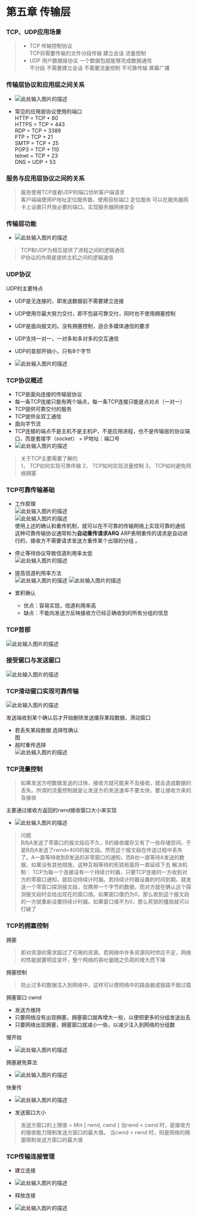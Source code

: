 ﻿# 第五章 传输层 
### TCP、UDP应用场景  
> * TCP 传输控制协议  
TCP将需要传输的文件分段传输 
建立会话 流量控制 
> * UDP 用户数据报协议 
一个数据包就能够完成数据通信  
不分段 不需要建立会话 
不需要流量控制 不可靠传输 
屏幕广播   

### 传输层协议和应用层之间关系  
* ![此处输入图片的描述][1]  

* 常见的应用层协议使用的端口   
HTTP = TCP + 80   
HTTPS = TCP + 443   
RDP = TCP + 3389   
FTP = TCP + 21    
SMTP = TCP + 25   
POP3 = TCP + 110   
telnet = TCP + 23   
DNS = UDP + 53    

### 服务与应用层协议之间的关系  
> 服务使用TCP或者UDP的端口侦听客户端请求  
客户端端使用IP地址定位服务器，使用目标端口 定位服务 
可以在服务器网卡上设置只开放必要的端口，实现服务器网络安全  

### 传输层功能  
* ![此处输入图片的描述][2]  

> TCP和UDP为相互提供了进程之间的逻辑通信  
IP协议的作用是提供主机之间的逻辑通信

### UDP协议 
UDP的主要特点   

* UDP是无连接的，即发送数据前不需要建立连接  
* UDP使用尽最大努力交付，即不包装可靠交付，同时也不使用拥塞控制 
* UDP是面向报文的。没有拥塞控制，适合多媒体通信的要求 
* UDP支持一对一，一对多和多对多的交互通信
* UDP的首部开销小，只有8个字节   

* ![此处输入图片的描述][3]
 

### TCP协议概述   
* TCP是面向连接的传输层协议  
* 每一条TCP连接只能有两个端点，每一条TCP连接只能是点对点（一对一）
* TCP提供可靠交付的服务 
* TCP提供全双工通信 
* 面向字节流  
* TCP连接的端点不是主机不是主机IP，不是应用进程，也不是传输层的协议端口，而是套接字（socket） = IP地址：端口号    
* ![此处输入图片的描述][4] 

> 关于TCP主要需要了解的  
1， TCP如何实现可靠传输 
2， TCP如何实现流量控制
3， TCP如何避免网络拥塞  

### TCP可靠传输基础  
* 工作原理  
![此处输入图片的描述][5]   
![此处输入图片的描述][6]   
使用上述的确认和重传机制，就可以在不可靠的传输网络上实现可靠的通信  
这种可靠传输协议通常称为**自动重传请求ARQ** ARP表明重传的请求是自动进行的，接收方不需要请求发送方重传某个出错的分组 。

* 停止等待协议导致信道利用率太低  
 ![此处输入图片的描述][7]  
* 提高信道利用率方法  
![此处输入图片的描述][8]
![此处输入图片的描述][9] 

* 累积确认  
    * 优点：容易实现，信道利用率高
    * 缺点：不能向发送方反映接收方已经正确收到的所有分组的信息  
### TCP首部  
![此处输入图片的描述][10]
### 接受窗口与发送窗口  
![此处输入图片的描述][11]
### TCP滑动窗口实现可靠传输  
![此处输入图片的描述][12]   

发送端收到某个确认后才开始删除发送缓存某段数据，滑动窗口  

* 若丢失某段数据 选择性确认  
图 
* 超时重传选择   
![此处输入图片的描述][13]  
### TCP流量控制  
> 如果发送方吧数据发送的过快，接收方就可能来不及接收，就会造成数据的丢失。所谓的流量控制就是让发送方的发送速率不要太快，要让接收方来的及接收 


主要通过接收方返回的rwnd接收窗口大小来实现 
* ![此处输入图片的描述][14]   


   
> 问题  
B向A发送了零窗口的报文段后不久，B的接收缓存又有了一些存储空间。于是B向A发送了rwnd=400的报文段。然而这个报文段在传送过程中丢失了。A一直等待收到B发送的非零窗口的通知，而B也一直等待A发送的数据，如果没有其他措施，这种互相等待的死锁局面将一直延续下去 
解决机制：
TCP为每一个连接设有一个持续计时器，只要TCP连接的一方收到对方的零窗口通知，就启动持续计时器。若持续计时器设置的时间到期，就发送一个零窗口探测报文段，仅携带一个字节的数据，而对方就在确认这个探测报文段时会给出现在的窗口值。如果窗口值仍为0，那么收到这个报文段的一方就重新设置持续计时器。如果窗口值不为0，那么死锁的僵局就可以打破了 

### TCP的拥塞控制  
拥塞 
> 即对资源的需求超过了可用的资源。若网络中许多资源同时供应不足，网络的性能就要明显变坏，整个网络的吞吐量随之负荷的增大而下降 

拥塞控制  
> 防止过多的数据注入到网络中，这样可以使网络中的路由器或链路不致过载  

拥塞窗口 cwnd  

* 发送方维持 
* 只要网络没有出现拥塞，拥塞窗口就再增大一些，以便把更多的分组发送出去 
* 只要网络出现拥塞，拥塞窗口就减小一些，以减少注入到网络的分组数

慢开始  

* ![此处输入图片的描述][15]  

拥塞避免算法  

* ![此处输入图片的描述][16]   

快重传  

* ![此处输入图片的描述][17]   

* 发送窗口大小 
 > 发送方窗口的上限值 = Min [ rwnd, cwnd ]
    当rwnd < cwnd 时，是接收方的接收能力限制发送方窗口的最大值。
    当cwnd < rwnd 时，则是网络的拥塞限制发送方窗口的最大值 
    
### TCP传输连接管理  

* 建立连接  

* ![此处输入图片的描述][18]
* 释放连接   
* ![此处输入图片的描述][19]


  [1]: https://github.com/xurui1995/computer-network/blob/master/pic/%E5%BA%94%E7%94%A8%E5%B1%82%E5%8D%8F%E8%AE%AE%E4%B8%8E%E4%BC%A0%E8%BE%93%E5%B1%82%E5%8D%8F%E8%AE%AE%E5%85%B3%E7%B3%BB.png
  [2]: https://github.com/xurui1995/computer-network/blob/master/pic/%E4%BC%A0%E8%BE%93%E5%B1%82%E5%8A%9F%E8%83%BD.png
  [3]: https://github.com/xurui1995/computer-network/blob/master/pic/UDP%E7%89%B9%E7%82%B9.png
  [4]: https://github.com/xurui1995/computer-network/blob/master/pic/%E9%9D%A2%E5%90%91%E5%AD%97%E8%8A%82%E6%B5%81%E8%BF%87%E7%A8%8B.png
  [5]: https://github.com/xurui1995/computer-network/blob/master/pic/TCP%E5%8F%AF%E9%9D%A0%E4%BC%A0%E8%BE%93%E5%8E%9F%E7%90%86.png
  [6]: https://github.com/xurui1995/computer-network/blob/master/pic/TCP%E5%8F%AF%E9%9D%A0%E4%BC%A0%E8%BE%93%E5%8E%9F%E7%90%86%E4%BA%8C.png
  [7]: https://github.com/xurui1995/computer-network/blob/master/pic/%E5%81%9C%E6%AD%A2%E7%AD%89%E5%BE%85%E7%9A%84%E4%BF%A1%E9%81%93%E5%88%A9%E7%94%A8%E7%8E%87.png
  [8]: https://github.com/xurui1995/computer-network/blob/master/pic/%E6%B5%81%E6%B0%B4%E7%BA%BF%E4%BC%A0%E8%BE%93.png
  [9]: https://github.com/xurui1995/computer-network/blob/master/pic/%E8%BF%9E%E7%BB%ADARQ.png
  [10]: https://github.com/xurui1995/computer-network/blob/master/pic/TCP%E9%A6%96%E9%83%A8.png
  [11]: https://github.com/xurui1995/computer-network/blob/master/pic/%E5%8F%91%E9%80%81%E7%AA%97%E5%8F%A3%E6%8E%A5%E5%8F%97%E7%AA%97%E5%8F%A3.png
  [12]: https://github.com/xurui1995/computer-network/blob/master/pic/%E5%AD%97%E8%8A%82%E6%BB%91%E5%8A%A8%E7%AA%97%E5%8F%A3.png
  [13]: https://github.com/xurui1995/computer-network/blob/master/pic/%E8%B6%85%E6%97%B6%E9%87%8D%E4%BC%A0%E9%80%89%E6%8B%A9.png
  [14]: https://github.com/xurui1995/computer-network/blob/master/pic/TCP%E6%B5%81%E9%87%8F%E6%8E%A7%E5%88%B6.png
  [15]: https://github.com/xurui1995/computer-network/blob/master/pic/%E6%85%A2%E5%BC%80%E5%A7%8B.png
  [16]: https://github.com/xurui1995/computer-network/blob/master/pic/%E6%8B%A5%E5%A1%9E%E9%81%BF%E5%85%8D%E7%AE%97%E6%B3%95.png
  [17]: https://github.com/xurui1995/computer-network/blob/master/pic/%E5%BF%AB%E9%87%8D%E4%BC%A0.png
  [18]: https://github.com/xurui1995/computer-network/blob/master/pic/%E4%B8%89%E6%AC%A1%E6%8F%A1%E6%89%8B.png   
  [19]: https://github.com/xurui1995/computer-network/blob/master/pic/%E5%9B%9B%E6%AC%A1%E5%88%86%E6%89%8B.png
